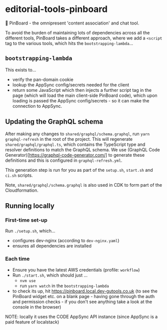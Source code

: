 # editorial-tools-pinboard
📌 PinBoard - the omnipresent 'content association' and chat tool.

To avoid the burden of maintaining lots of dependencies across all the different tools, PinBoard takes a different approach, where we add a `<script` tag to the various tools, which hits the `bootstrapping-lambda`...

## `bootstrapping-lambda`
This exists to...
- verify the pan-domain cookie
- lookup the AppSync config/secrets needed for the client
- return some JavaScript which then injects a further script tag in the page (which will load the main client-side PinBoard code), which upon loading is passed the AppSync config/secrets - so it can make the connection to AppSync.

## Updating the GraphQL schema
After making any changes to `shared/graphql/schema.graphql`, run `yarn graphql-refresh` in the root of the project. This will regenerate `shared/graphql/graphql.ts`, which contains the TypeScript type and resolver definitions to match the GraphQL schema. We use (GraphQL Code Generator)[https://graphql-code-generator.com/] to generate these definitions and this is configured in `graphql-refresh.yml`.

This generation step is run for you as part of the `setup.sh`, `start.sh` and `ci.sh` scripts.

Note, `shared/graphql/schema.graphql` is also used in CDK to form part of the Cloudformation.

## Running locally

### First-time set-up
Run `./setup.sh`, which...
- configures dev-nginx (according to `dev-nginx.yaml`)
- ensures all dependencies are installed

### Each time
- Ensure you have the latest AWS credentials (profile: `workflow`)
- Run `./start.sh`, which should just ...
  - `nvm use`
  - run `yarn watch` in the `bootstrapping-lambda`
- to check its up, hit https://pinboard.local.dev-gutools.co.uk (to see the PinBoard widget etc. on a blank page - having gone through the auth and permission checks - if you don't see anything take a look at the console in the browser)

NOTE: locally it uses the CODE AppSync API instance (since AppSync is a paid feature of localstack)